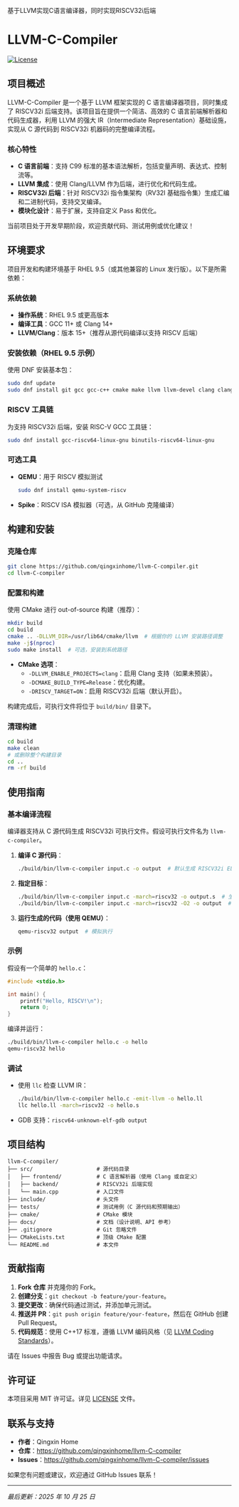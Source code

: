 基于LLVM实现C语言编译器，同时实现RISCV32i后端

# LLVM-C-Compiler

[![License](https://img.shields.io/badge/license-MIT-blue.svg)](LICENSE)

## 项目概述

LLVM-C-Compiler 是一个基于 LLVM 框架实现的 C 语言编译器项目，同时集成了 RISCV32i 后端支持。该项目旨在提供一个简洁、高效的 C 语言前端解析器和代码生成器，利用 LLVM 的强大 IR（Intermediate Representation）基础设施，实现从 C 源代码到 RISCV32i 机器码的完整编译流程。

### 核心特性
- **C 语言前端**：支持 C99 标准的基本语法解析，包括变量声明、表达式、控制流等。
- **LLVM 集成**：使用 Clang/LLVM 作为后端，进行优化和代码生成。
- **RISCV32i 后端**：针对 RISCV32i 指令集架构（RV32I 基础指令集）生成汇编和二进制代码，支持交叉编译。
- **模块化设计**：易于扩展，支持自定义 Pass 和优化。

当前项目处于开发早期阶段，欢迎贡献代码、测试用例或优化建议！

## 环境要求

项目开发和构建环境基于 RHEL 9.5（或其他兼容的 Linux 发行版）。以下是所需依赖：

### 系统依赖
- **操作系统**：RHEL 9.5 或更高版本
- **编译工具**：GCC 11+ 或 Clang 14+
- **LLVM/Clang**：版本 15+（推荐从源代码编译以支持 RISCV 后端）

### 安装依赖（RHEL 9.5 示例）
使用 DNF 安装基本包：
```bash
sudo dnf update
sudo dnf install git gcc gcc-c++ cmake make llvm llvm-devel clang clang-devel
```

### RISCV 工具链
为支持 RISCV32i 后端，安装 RISC-V GCC 工具链：
```bash
sudo dnf install gcc-riscv64-linux-gnu binutils-riscv64-linux-gnu
```

### 可选工具
- **QEMU**：用于 RISCV 模拟测试
  ```bash
  sudo dnf install qemu-system-riscv
  ```
- **Spike**：RISCV ISA 模拟器（可选，从 GitHub 克隆编译）

## 构建和安装

### 克隆仓库
```bash
git clone https://github.com/qingxinhome/llvm-C-compiler.git
cd llvm-C-compiler
```

### 配置和构建
使用 CMake 进行 out-of-source 构建（推荐）：
```bash
mkdir build
cd build
cmake .. -DLLVM_DIR=/usr/lib64/cmake/llvm  # 根据你的 LLVM 安装路径调整
make -j$(nproc)
sudo make install  # 可选，安装到系统路径
```

- **CMake 选项**：
  - `-DLLVM_ENABLE_PROJECTS=clang`：启用 Clang 支持（如果未预装）。
  - `-DCMAKE_BUILD_TYPE=Release`：优化构建。
  - `-DRISCV_TARGET=ON`：启用 RISCV32i 后端（默认开启）。

构建完成后，可执行文件将位于 `build/bin/` 目录下。

### 清理构建
```bash
cd build
make clean
# 或删除整个构建目录
cd ..
rm -rf build
```

## 使用指南

### 基本编译流程
编译器支持从 C 源代码生成 RISCV32i 可执行文件。假设可执行文件名为 `llvm-c-compiler`。

1. **编译 C 源代码**：
   ```bash
   ./build/bin/llvm-c-compiler input.c -o output  # 默认生成 RISCV32i ELF
   ```

2. **指定目标**：
   ```bash
   ./build/bin/llvm-c-compiler input.c -march=riscv32 -o output.s  # 生成汇编
   ./build/bin/llvm-c-compiler input.c -march=riscv32 -O2 -o output  # 优化级别 2
   ```

3. **运行生成的代码（使用 QEMU）**：
   ```bash
   qemu-riscv32 output  # 模拟执行
   ```

### 示例
假设有一个简单的 `hello.c`：
```c
#include <stdio.h>

int main() {
    printf("Hello, RISCV!\n");
    return 0;
}
```
编译并运行：
```bash
./build/bin/llvm-c-compiler hello.c -o hello
qemu-riscv32 hello
```

### 调试
- 使用 `llc` 检查 LLVM IR：
  ```bash
  ./build/bin/llvm-c-compiler hello.c -emit-llvm -o hello.ll
  llc hello.ll -march=riscv32 -o hello.s
  ```
- GDB 支持：`riscv64-unknown-elf-gdb output`

## 项目结构

```
llvm-C-compiler/
├── src/                    # 源代码目录
│   ├── frontend/           # C 语言解析器（使用 Clang 或自定义）
│   ├── backend/            # RISCV32i 后端实现
│   └── main.cpp            # 入口文件
├── include/                # 头文件
├── tests/                  # 测试用例（C 源代码和预期输出）
├── cmake/                  # CMake 模块
├── docs/                   # 文档（设计说明、API 参考）
├── .gitignore              # Git 忽略文件
├── CMakeLists.txt          # 顶级 CMake 配置
└── README.md               # 本文件
```

## 贡献指南

1. **Fork 仓库** 并克隆你的 Fork。
2. **创建分支**：`git checkout -b feature/your-feature`。
3. **提交更改**：确保代码通过测试，并添加单元测试。
4. **推送并 PR**：`git push origin feature/your-feature`，然后在 GitHub 创建 Pull Request。
5. **代码规范**：使用 C++17 标准，遵循 LLVM 编码风格（见 [LLVM Coding Standards](https://llvm.org/docs/CodingStandards.html)）。

请在 Issues 中报告 Bug 或提出功能请求。

## 许可证

本项目采用 MIT 许可证。详见 [LICENSE](LICENSE) 文件。

## 联系与支持

- **作者**：Qingxin Home
- **仓库**：https://github.com/qingxinhome/llvm-C-compiler
- **Issues**：https://github.com/qingxinhome/llvm-C-compiler/issues

如果您有问题或建议，欢迎通过 GitHub Issues 联系！

---

*最后更新：2025 年 10 月 25 日*